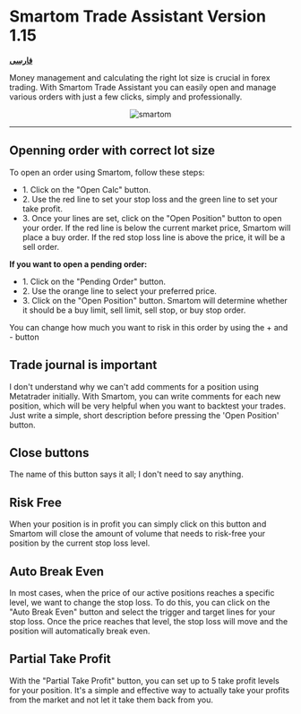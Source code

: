 # Smartom Trade Assistant Version 1.15

<a href="https://github.com/bepehr/SmartomTradeAssistant/blob/main/README_FA.md"><strong>فارسی</strong></a>

Money management and calculating the right lot size is crucial in forex trading. With Smartom Trade Assistant you can easily open and manage various orders with just a few clicks, simply and professionally.

<div align="center">
  
![smartom](https://github.com/user-attachments/assets/b59afeaf-6e64-4863-a758-f4120a886535)

</div>


<hr>

<div class="markdown-heading" dir="auto"><h2 tabindex="-1" class="heading-element" dir="auto">Openning order with correct lot size</h2></div>

<p>
  To open an order using Smartom, follow these steps:
    <ul>
    <li>
      1. Click on the "Open Calc" button.
    </li>
    <li>
     2. Use the red line to set your stop loss and the green line to set your take profit. 
    </li>
      <li>
        3. Once your lines are set, click on the "Open Position" button to open your order. If the red line is below the current market price, Smartom will place a buy order. If the red stop loss line is above the price, it will be a sell order.
      </li>
    </ul>

**If you want to open a pending order:**
<ul>
  <li>
    1. Click on the "Pending Order" button.
  </li>
  <li>
    2. Use the orange line to select your preferred price.
  </li>
  <li>
    3. Click on the "Open Position" button. Smartom will determine whether it should be a buy limit, sell limit, sell stop, or buy stop order.
  </li>
</ul>
  You can change how much you want to risk in this order by using the + and - button
</p>

<div class="markdown-heading" dir="auto"><h2 tabindex="-1" class="heading-element" dir="auto">Trade journal is important</h2></div>
<p>
  I don't understand why we can't add comments for a position using Metatrader initially. With Smartom, you can write comments for each new position, which will be very helpful when you want to backtest your trades. Just write a simple, short description before pressing the 'Open Position' button.
</p>

<div class="markdown-heading" dir="auto"><h2 tabindex="-1" class="heading-element" dir="auto">Close buttons</h2></div>
<p>
  The name of this button says it all; I don't need to say anything.
</p>

<div class="markdown-heading" dir="auto"><h2 tabindex="-1" class="heading-element" dir="auto">Risk Free</h2></div>
<p>
  When your position is in profit you can simply click on this button and Smartom will close the amount of volume that needs to risk-free your position by the current stop loss level.
</p>

<div class="markdown-heading" dir="auto"><h2 tabindex="-1" class="heading-element" dir="auto">Auto Break Even</h2></div>
<p>In most cases, when the price of our active positions reaches a specific level, we want to change the stop loss. To do this, you can click on the "Auto Break Even" button and select the trigger and target lines for your stop loss. Once the price reaches that level, the stop loss will move and the position will automatically break even.</p>

<div class="markdown-heading" dir="auto"><h2 tabindex="-1" class="heading-element" dir="auto">Partial Take Profit</h2></div>
<p>With the "Partial Take Profit" button, you can set up to 5 take profit levels for your position. It's a simple and effective way to actually take your profits from the market and not let it take them back from you.</p>
